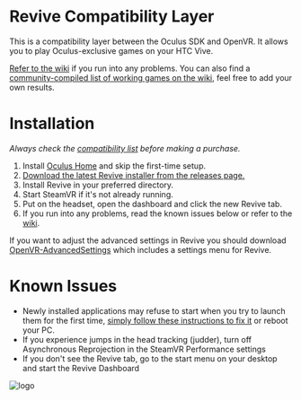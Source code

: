# Revive Compatibility Layer

This is a compatibility layer between the Oculus SDK and OpenVR. It allows you to play Oculus-exclusive games on your HTC Vive.

[Refer to the wiki](https://github.com/LibreVR/Revive/wiki) if you run into any problems. You can also find a [community-compiled list of working games on the wiki](https://github.com/LibreVR/Revive/wiki/Compatibility-list), feel free to add your own results.

# Installation

*Always check the [compatibility list](https://github.com/LibreVR/Revive/wiki/Compatibility-list) before making a purchase.*

1. Install [Oculus Home](https://www.oculus.com/en-us/setup/) and skip the first-time setup.
2. [Download the latest Revive installer from the releases page.](https://github.com/LibreVR/Revive/releases)
3. Install Revive in your preferred directory.
4. Start SteamVR if it's not already running.
5. Put on the headset, open the dashboard and click the new Revive tab.
6. If you run into any problems, read the known issues below or refer to the [wiki](https://github.com/LibreVR/Revive/wiki).

If you want to adjust the advanced settings in Revive you should download [OpenVR-AdvancedSettings](https://github.com/matzman666/OpenVR-AdvancedSettings) which includes a settings menu for Revive.

# Known Issues

- Newly installed applications may refuse to start when you try to launch them for the first time, [simply follow these instructions to fix it](https://github.com/LibreVR/Revive/wiki/Troubleshooting#im-getting-an-entitlement-error-or-oculus-rift-not-found) or reboot your PC.
- If you experience jumps in the head tracking (judder), turn off Asynchronous Reprojection in the SteamVR Performance settings
- If you don't see the Revive tab, go to the start menu on your desktop and start the Revive Dashboard

![logo](revive_black.png)

